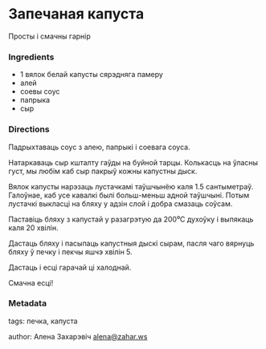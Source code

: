 # Запечаная капуста

Просты і смачны гарнір

### Ingredients

 * 1 вялок белай капусты сярэдняга памеру
 * алей
 * соевы соус
 * папрыка
 * сыр

### Directions

Падрыхтаваць соус з алею, папрыкі і соевага соуса.

Натаркаваць сыр кшталту гаўды на буйной тарцы. Колькасць на ўласны густ, мы любім каб сыр пакрыў кожны капустны дыск.

Вялок капусты нарэзаць лустачкамі таўшчынёю каля 1.5 сантыметраў. Галоўнае, каб усе кавалкі былі больш-меньш адной таўшчыні. Потым лустачкі выкласці на бляху у адзін слой і добра смазаць соўсам.

Паставіць бляху з капустай у разагрэтую да 200⁰C духоўку і выпякаць каля 20 хвілін. 

Дастаць бляху і пасыпаць капустныя дыскі сырам, пасля чаго вярнуць бляху ў печку і пекчы яшчэ хвілін 5.

Дастаць і есці гарачай ці халоднай.

Смачна есці!

### Metadata

tags: печка, капуста

author: Алена Захарэвіч <alena@zahar.ws>
